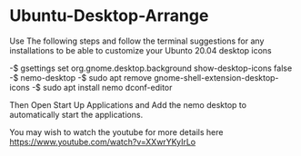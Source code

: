 # Ubuntu-Desktop-Arrange

Use The following steps and follow the terminal suggestions for any installations to be able to customize your Ubunto 20.04 desktop icons

-$ gsettings set org.gnome.desktop.background show-desktop-icons false
-$ nemo-desktop
-$ sudo apt remove gnome-shell-extension-desktop-icons
-$ sudo apt install nemo dconf-editor

Then Open Start Up Applications and Add the nemo desktop to automatically start the applications.

You may wish to watch the youtube for more details here https://www.youtube.com/watch?v=XXwrYKyIrLo
